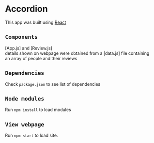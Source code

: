 # Accordion

This app was built using [React](https://reactjs.org)

## `Components`

[App.js] and [Review.js]\
details shown on webpage were obtained from a [data.js] file containing\
an array of people and their reviews

## `Dependencies`

Check `package.json` to see list of dependencies

## `Node modules`

Run `npm install` to load modules

## `View webpage`

Run `npm start` to load site.
